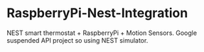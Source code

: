 # RaspberryPi-Nest-Integration
NEST smart thermostat + RaspberryPi + Motion Sensors. Google suspended API project so using NEST simulator.
